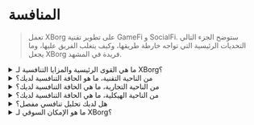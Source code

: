 # المنافسة

> تعمل XBorg على تطوير تقنية GameFi و SocialFi. ستوضح الجزء التالي التحديات الرئيسية التي تواجه خارطة طريقها، وكيف يتغلب الفريق عليها، وما يجعل XBorg فريدة في المشهد.

<details>

<summary>ما هي القوى الرئيسية والمزايا التنافسية لـ XBorg؟</summary>

**الشبكة**

يتم تعزيز نمو XBorg وتوسعها من خلال شبكة من المستشارين والمستثمرين المؤثرين في صناعة الألعاب والرياضات الإلكترونية. تعمل شركة XBorg Ventures على الاستفادة من هذه الشبكة من خلال ربط الفريق بأبرز سلاسل الكتل ومطوري الألعاب الرائدين، مما يتيح لهم إنشاء منتجات جديدة مبتكرة ومثيرة.

#### المجتمع

يضم مجتمع XBorg أكثر من 10,000 لاعب نشط ومطور ومستثمر في GameFi. يتضمن المجلس ونظام الحوكمة بعض أذكى العقول في Web3، مما يضمن أن XBorg دائمًا في طليعة تكنولوجيا الألعاب.

#### الرياضات الإلكترونية والشرعية

بصفتها المنظمة الرائدة في رياضات الألعاب الإلكترونية في Web3، يتم رعاية XBorg من قبل Brave Software وتحتل المرتبة الأولى في أكثر العناوين التنافسية في رياضات الألعاب الإلكترونية في Web3. يتحمل XBorg مسؤولية إنشاء سلسلة بطولات Xtreme Championship Series (XCS)، أول وأكبر دوري رياضات الألعاب الإلكترونية في Web3.

#### SwissBorg

تدعم XBorg أيضًا SwissBorg، وهي شركة ناشئة نجحت في توسيع قاعدة مستخدميها إلى 700,000 مستخدم. بفضل الاتصال الوثيق مع المديرين التنفيذيين على مستوى الشركة، تساعد SwissBorg في وضع خارطة الطريق وتنفيذ المنتج والتواصل. يدين XBorg بكثير من نجاحه للدعم والتوجيه الذي يقدمه SwissBorg.

</details>

<details>

<summary>من الناحية التقنية، ما هو الحافة التنافسية لديك؟</summary>

من وجهة نظر تقنية، تطبيق شبكة الاعتماد داخل عالم الألعاب هو ابتكار فريد حقًا. ومع ذلك، فهو مشابه لبروتوكول Lens الذي يستخدم البيانات الاجتماعية لبناء شبكة. بدورنا، يستخدم منصتنا بيانات الألعاب لإنشاء شبكة بيانات مخصصة للألعاب. في حين أن جهود أخرى، مثل Galxe، تركزت على بناء شبكة اعتماد، إلا أنها لا تتمتع بنفس التركيز المكرس على الألعاب.

يمكن ربط تقدمنا التكنولوجي بدمج بيانات الألعاب بشكل ما عبر منصات التوزيع المختلفة (بما في ذلك ولكن لا يقتصر على Steam و FaceIt و Riot Games) وإنشاء تكاملات API مخصصة مع الألعاب. ولتمييز منصتنا بشكل أكبر، قمنا بتطوير تطبيقات مميزة على رأس الشبكة، مثل تطبيق مشاركة المعجبين ومجتمعات الألعاب اللامركزية ومنصة إطلاق الأرواح، مما يسهم في شبكة الاعتماد الفريدة لدينا.

</details>

<details>

<summary>من الناحية التجارية، ما هي الحافة التنافسية لديك؟</summary>

من وجهة نظر تجارية، هدفنا الرئيسي هو دمج شبكة الاعتماد الواسعة لدينا بفرق رياضات الألعاب الإلكترونية الرائدة بسلاسة. من خلال التعاون الوثيق مع الجهات الرئيسية في صناعة رياضات الألعاب الإلكترونية، مثل TeamBDS، أظهرنا قدرتنا الفريدة على تكوين شراكات مثمرة. علاوة على ذلك، يتم تعزيز XBorg بدعم SwissBorg الثابت، مما يعزز مكانتنا ويرفع مصداقيتنا في الصناعة.

بالإضافة إلى ذلك، يمكن مقارنة مجتمع XBorg بنقابة، حيث تكمن حافتنا المميزة في مستوى التنافسية الفائق الذي نتمتع به. يحتل XBorg الصدارة كأفضل مجتمع للألعاب في Web3 من حيث التنافسية، مما يميزنا عن نقابات أخرى مثل Polemos و IndieGG و YGG وما شابه ذلك.

</details>

<details>

<summary>من الناحية الهيكلية، ما هي الحافة التنافسية لديك؟</summary>

يدعم XBorg مجتمع متحمس من اللاعبين، مما يتيح لنا بناء منتجات لقاعدة المستخدمين لدينا والحصول على ردود فعل سريعة، مما يسهل تطوير المنتج.

نعتزم أيضًا العمل بطريقة لامركزية ستضمن أقصى توافق بين حاملي رمز XBG والبروتوكول. يتأثر نجاح XBorg ونموها بشكل كبير بمجتمعها من اللاعبين. ندرك أهمية بناء منتجات تلبي احتياجات واهتمامات مستخدمينا. من خلال الاستفادة من مجتمعنا، نتمكن من تلقي ردود فعل سريعة وتحسين منتجاتنا، مما يؤدي إلى تجارب أكثر مغزى لمستخدمينا.

علاوة على ذلك، نعتقد أن العمل بطريقة لامركزية سيجلب مستوى أعلى من التوافق بين حاملي رمز XBG والبروتوكول. سيفهم هذا التوافق رؤية البروتوكول على المدى الطويل وأهدافه وأولوياته بشكل أفضل. كما يعني أن حاملي الرمز سيتخذون قرارات الحوكمة بمصلحة مشروع البروتوكول. في نهاية المطاف، سيؤدي هذا إلى مجتمع أكثر انشغالًا وتمكينًا مستعد للمشاركة في عملية صنع القرار ودفع الاتجاه المستقبلي لـ XBorg.

</details>

<details>

<summary>هل لديك تحليل تنافسي مفصل؟</summary>

في Web3، لا نعتبر المنافسين بل شركاء، حيث نؤمن بالنظم المتراكبة والقابلة للتشغيل بشكل مشترك. في المشهد العالمي لـ Web3، يتم استبدال مفهوم المنافسة بالتعاون، وذلك استنادًا إلى الاعتقاد الأساسي في قوة النظم المتراكبة والقابلة للتشغيل. لدينا العديد من النظم البنائية العاملة على نفس الأساسات، وبعضها يعمل بالفعل عن كثب مع XBorg.

#### البيانات والاجتماعية

* [بروتوكول Lens](https://lens.xyz/) هو رسم بيانات قابل للتركيب يسمح للمستخدمين بامتلاك بياناتهم وتحقيق الربح منها. يتعامل XBorg مع نظام مشابه ولكن في مجال بيانات الألعاب. يتم مناقشة التعاون الوثيق مع Lens.
* [Galxe](https://galxe.com/) يقوم ببناء شبكة اعتماد بناءً على اعتمادات سلسلة الكتل وخارجها.
* [Quest3](https://questn.com/) هو نظام للمشاركة والمجتمعات.

#### بنية GameFi

* [Chiliz](https://www.chiliz.com/) هي الشركة المبتكرة لرموز المشجعين وبنية Web3 للرياضة والترفيه.
* [Polemos](https://polemos.io/) هي مجتمع وبروتوكول GameFi يسمح للاعبين بالاستفادة من NFTs الخاصة بهم.
* [MatchBox](https://www.matchboxdao.com/) هو أداة بناء نظام الإيكولوجيا لألعاب السلسلة.

</details>

<details>

<summary>ما هو الإمكان السوقي لـ XBorg؟</summary>

إمكانية السوق في مجال الألعاب ورياضات الألعاب الإلكترونية والهويات الرقمية هائلة وتتوسع بسرعة. من المتوقع أن تصل قيمة صناعة الألعاب وحدها إلى 295 مليار دولار عالميًا بحلول عام 2026، بفضل ارتفاع شعبية الألعاب المحمولة ورياضات الألعاب الإلكترونية واعتماد تقنيات الواقع الافتراضي والمعزز.

تشهد رياضات الألعاب الإلكترونية، أو الألعاب الفيديو التنافسية، نموًا متفجرًا أيضًا، حيث من المتوقع أن تصل إيراداتها إلى 1.1 مليار دولار في عام 2021، ومن المتوقع أن يتجاوز عدد جمهور رياضات الألعاب الإلكترونية العالمي 580 مليون بحلول عام 2023. من المتوقع أن تستمر هذه السوق في النمو مع زيادة استثمار الشركات والعلامات التجارية في رعاية رياضات الألعاب الإلكترونية والألعاب.

تصبح الهويات الرقمية أيضًا أمرًا مهمًا بشكل متزايد في صناعة الألعاب ورياضات الألعاب الإلكترونية. مع انتشار تكنولوجيا سلسلة الكتل والرموز غير القابلة للاستبدال (NFTs)، يمكن للاعبين الآن امتلاك وتداول أصول فريدة في الألعاب، مما يخلق فرصًا جديدة للإيرادات والاستثمار. بالإضافة إلى ذلك، يتم استخدام الهويات الرقمية للتحقق من هويات اللاعبين وضمان اللعب النزيه في رياضات الألعاب التنافسية، فضلاً عن تخصيص تجارب الألعاب وتوفير وصول آمن إلى حسابات المستخدمين.

بشكل عام، إمكانية السوق في مجال الألعاب ورياضات الألعاب الإلكترونية والهويات الرقمية هائلة ومتنوعة، ومن المتوقع أن تستمر في النمو والتطور مع تغير التكنولوجيا وتفضيلات المستهلكين.

</details>